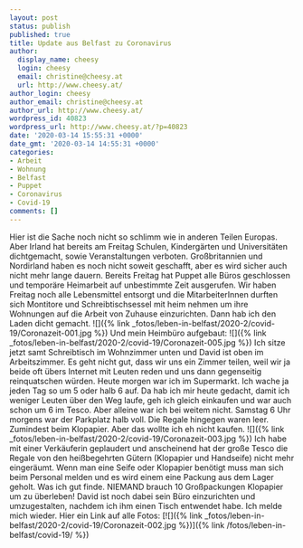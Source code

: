 ```yaml
---
layout: post
status: publish
published: true
title: Update aus Belfast zu Coronavirus
author:
  display_name: cheesy
  login: cheesy
  email: christine@cheesy.at
  url: http://www.cheesy.at/
author_login: cheesy
author_email: christine@cheesy.at
author_url: http://www.cheesy.at/
wordpress_id: 40823
wordpress_url: http://www.cheesy.at/?p=40823
date: '2020-03-14 15:55:31 +0000'
date_gmt: '2020-03-14 14:55:31 +0000'
categories:
- Arbeit
- Wohnung
- Belfast
- Puppet
- Coronavirus
- Covid-19
comments: []
---
```

Hier ist die Sache noch nicht so schlimm wie in anderen Teilen Europas. Aber Irland hat bereits am Freitag Schulen, Kindergärten und Universitäten dichtgemacht, sowie Veranstaltungen verboten. Großbritannien und Nordirland haben es noch nicht soweit geschafft, aber es wird sicher auch nicht mehr lange dauern.
Bereits Freitag hat Puppet alle Büros geschlossen und temporäre Heimarbeit auf unbestimmte Zeit ausgerufen. Wir haben Freitag noch alle Lebensmittel entsorgt und die MitarbeiterInnen durften sich Montitore und Schreibtischsessel mit heim nehmen um ihre Wohnungen auf die Arbeit von Zuhause einzurichten.
Dann hab ich den Laden dicht gemacht.
![]({% link _fotos/leben-in-belfast/2020-2/covid-19/Coronazeit-001.jpg %})
Und mein Heimbüro aufgebaut:
![]({% link _fotos/leben-in-belfast/2020-2/covid-19/Coronazeit-005.jpg %})
Ich sitze jetzt samt Schreibtisch im Wohnzimmer unten und David ist oben im Arbeitszimmer. Es geht nicht gut, dass wir uns ein Zimmer teilen, weil wir ja beide oft übers Internet mit Leuten reden und uns dann gegenseitig reinquatschen würden.
Heute morgen war ich im Supermarkt. Ich wache ja jeden Tag so um 5 oder halb 6 auf. Da hab ich mir heute gedacht, damit ich weniger Leuten über den Weg laufe, geh ich gleich einkaufen und war auch schon um 6 im Tesco. Aber alleine war ich bei weitem nicht. Samstag 6 Uhr morgens war der Parkplatz halb voll.
Die Regale hingegen waren leer. Zumindest beim Klopapier. Aber das wollte ich eh nicht kaufen.
![]({% link _fotos/leben-in-belfast/2020-2/covid-19/Coronazeit-003.jpg %})
Ich habe mit einer Verkäuferin geplaudert und anscheinend hat der große Tesco die Regale von den heißbegehrten Gütern (Klopapier und Handseife) nicht mehr eingeräumt. Wenn man eine Seife oder Klopapier benötigt muss man sich beim Personal melden und es wird einem eine Packung aus dem Lager geholt. Was ich gut finde. NIEMAND brauch 10 Großpackungen Klopapier um zu überleben!
David ist noch dabei sein Büro einzurichten und umzugestalten, nachdem ich ihm einen Tisch entwendet habe.
Ich melde mich wieder. Hier ein Link auf alle Fotos:
[![]({% link _fotos/leben-in-belfast/2020-2/covid-19/Coronazeit-002.jpg %})]({% link /fotos/leben-in-belfast/covid-19/ %})
